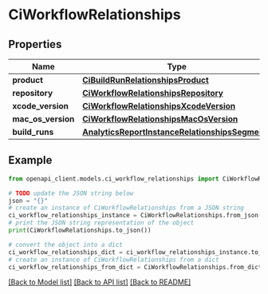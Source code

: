 # CiWorkflowRelationships


## Properties

Name | Type | Description | Notes
------------ | ------------- | ------------- | -------------
**product** | [**CiBuildRunRelationshipsProduct**](CiBuildRunRelationshipsProduct.md) |  | [optional] 
**repository** | [**CiWorkflowRelationshipsRepository**](CiWorkflowRelationshipsRepository.md) |  | [optional] 
**xcode_version** | [**CiWorkflowRelationshipsXcodeVersion**](CiWorkflowRelationshipsXcodeVersion.md) |  | [optional] 
**mac_os_version** | [**CiWorkflowRelationshipsMacOsVersion**](CiWorkflowRelationshipsMacOsVersion.md) |  | [optional] 
**build_runs** | [**AnalyticsReportInstanceRelationshipsSegments**](AnalyticsReportInstanceRelationshipsSegments.md) |  | [optional] 

## Example

```python
from openapi_client.models.ci_workflow_relationships import CiWorkflowRelationships

# TODO update the JSON string below
json = "{}"
# create an instance of CiWorkflowRelationships from a JSON string
ci_workflow_relationships_instance = CiWorkflowRelationships.from_json(json)
# print the JSON string representation of the object
print(CiWorkflowRelationships.to_json())

# convert the object into a dict
ci_workflow_relationships_dict = ci_workflow_relationships_instance.to_dict()
# create an instance of CiWorkflowRelationships from a dict
ci_workflow_relationships_from_dict = CiWorkflowRelationships.from_dict(ci_workflow_relationships_dict)
```
[[Back to Model list]](../README.md#documentation-for-models) [[Back to API list]](../README.md#documentation-for-api-endpoints) [[Back to README]](../README.md)


